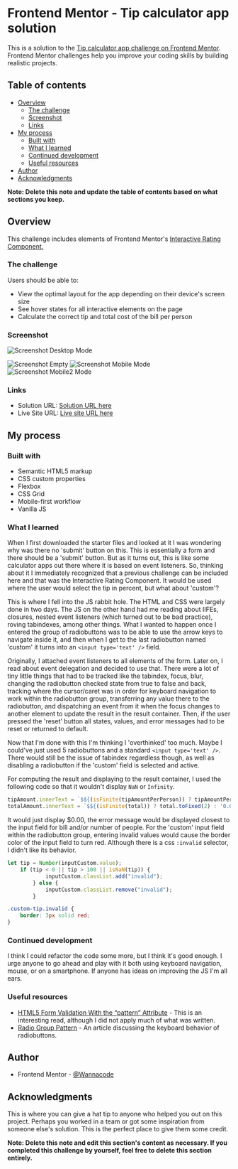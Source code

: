 # Frontend Mentor - Tip calculator app solution

This is a solution to the [Tip calculator app challenge on Frontend Mentor](https://www.frontendmentor.io/challenges/tip-calculator-app-ugJNGbJUX). Frontend Mentor challenges help you improve your coding skills by building realistic projects.

## Table of contents

- [Overview](#overview)
  - [The challenge](#the-challenge)
  - [Screenshot](#screenshot)
  - [Links](#links)
- [My process](#my-process)
  - [Built with](#built-with)
  - [What I learned](#what-i-learned)
  - [Continued development](#continued-development)
  - [Useful resources](#useful-resources)
- [Author](#author)
- [Acknowledgments](#acknowledgments)

**Note: Delete this note and update the table of contents based on what sections you keep.**

## Overview

This challenge includes elements of Frontend Mentor's [Interactive Rating Component.](https://www.frontendmentor.io/challenges/interactive-rating-component-koxpeBUmI/hub)

### The challenge

Users should be able to:

- View the optimal layout for the app depending on their device's screen size
- See hover states for all interactive elements on the page
- Calculate the correct tip and total cost of the bill per person

### Screenshot

![Screenshot Desktop Mode](./Screenshot-desktop-202307-17.png)

![Screenshot Empty](./Screenshot-mobile-empty-202307-17.png)
![Screenshot Mobile Mode](./Screenshot-mobile-202307-17.png)
![Screenshot Mobile2 Mode](./Screenshot-mobile-2-202307-17.png)

### Links

- Solution URL: [Solution URL here](https://github.com/kwngptrl/FEM-tip-calculator-app-main)
- Live Site URL: [Live site URL here](https://kwngptrl.github.io/FEM-tip-calculator-app-main/)

## My process

### Built with

- Semantic HTML5 markup
- CSS custom properties
- Flexbox
- CSS Grid
- Mobile-first workflow
- Vanilla JS

### What I learned

When I first downloaded the starter files and looked at it I was wondering why was there no 'submit' button on this. This is essentially a form and there should be a 'submit' button. But as it turns out, this is like some calculator apps out there where it is based on event listeners. So, thinking about it I immediately recognized that a previous challenge can be included here and that was the Interactive Rating Component. It would be used where the user would select the tip in percent, but what about 'custom'?

This is where I fell into the JS rabbit hole. The HTML and CSS were largely done in two days. The JS on the other hand had me reading about IIFEs, closures, nested event listeners (which turned out to be bad practice), roving tabindexes, among other things. What I wanted to happen once I entered the group of radiobuttons was to be able to use the arrow keys to navigate inside it, and then when I get to the last radiobutton named 'custom' it turns into an `<input type='text' />` field.

Originally, I attached event listeners to all elements of the form. Later on, I read about event delegation and decided to use that. There were a lot of tiny little things that had to be tracked like the tabindex, focus, blur, changing the radiobutton checked state from true to false and back, tracking where the cursor/caret was in order for keyboard navigation to work within the radiobutton group, transferring any value there to the radiobutton, and dispatching an event from it when the focus changes to another element to update the result in the result container. Then, if the user pressed the 'reset' button all states, values, and error messages had to be reset or returned to default.

Now that I'm done with this I'm thinking I 'overthinked' too much. Maybe I could've just used 5 radiobuttons and a standard `<input type='text' />`. There would still be the issue of tabindex regardless though, as well as disabling a radiobutton if the 'custom' field is selected and active.

For computing the result and displaying to the result container, I used the following code so that it wouldn't display `NaN` or `Infinity`.
```js
tipAmount.innerText = `$${(isFinite(tipAmountPerPerson)) ? tipAmountPerPerson.toFixed(2): '0.00'}`;
totalAmount.innerText = `$${(isFinite(total)) ? total.toFixed(2) : '0.00'}`;
```
It would just display $0.00, the error message would be displayed closest to the input field for bill and/or number of people. For the 'custom' input field within the radiobutton group, entering invalid values would cause the border color of the input field to turn red. Although there is a css ```:invalid``` selector, I didn't like its behavior.
```js
let tip = Number(inputCustom.value);
    if (tip < 0 || tip > 100 || isNaN(tip)) {
            inputCustom.classList.add("invalid");
        } else {
            inputCustom.classList.remove("invalid");
        }
```
```css
.custom-tip.invalid {
    border: 3px solid red;
}
```

### Continued development

I think I could refactor the code some more, but I think it's good enough. I urge anyone to go ahead and play with it both using keyboard navigation,  mouse, or on a smartphone. If anyone has ideas on improving the JS I'm all ears.

### Useful resources

- [HTML5 Form Validation With the “pattern” Attribute](https://webdesign.tutsplus.com/html5-form-validation-with-the-pattern-attribute--cms-25145t) - This is an interesting read, although I did not apply much of what was written.
- [Radio Group Pattern](https://www.w3.org/WAI/ARIA/apg/patterns/radio/#keyboard_interaction) - An article discussing the keyboard behavior of radiobuttons.

## Author

- Frontend Mentor - [@Wannacode](https://www.frontendmentor.io/profile/kwngptrl)

## Acknowledgments

This is where you can give a hat tip to anyone who helped you out on this project. Perhaps you worked in a team or got some inspiration from someone else's solution. This is the perfect place to give them some credit.

**Note: Delete this note and edit this section's content as necessary. If you completed this challenge by yourself, feel free to delete this section entirely.**
